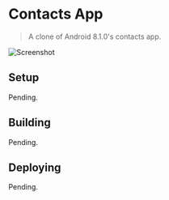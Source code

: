 # Contacts App
> A clone of Android 8.1.0's contacts app.

![Screenshot](./docs/assets/usage-1.gif)

## Setup
Pending.

## Building
Pending.

## Deploying
Pending.
